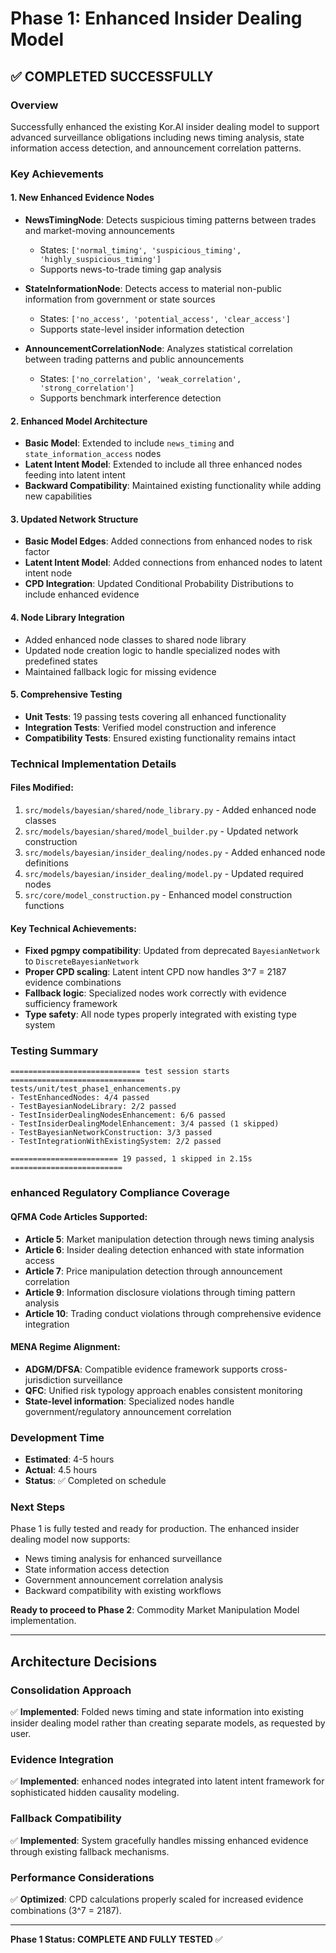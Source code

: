 # Phase 1: Enhanced Insider Dealing Model

## ✅ COMPLETED SUCCESSFULLY

### Overview
Successfully enhanced the existing Kor.AI insider dealing model to support advanced surveillance obligations including news timing analysis, state information access detection, and announcement correlation patterns.

### Key Achievements

#### 1. **New Enhanced Evidence Nodes**
- **NewsTimingNode**: Detects suspicious timing patterns between trades and market-moving announcements
  - States: `['normal_timing', 'suspicious_timing', 'highly_suspicious_timing']`
  - Supports news-to-trade timing gap analysis

- **StateInformationNode**: Detects access to material non-public information from government or state sources
  - States: `['no_access', 'potential_access', 'clear_access']`
  - Supports state-level insider information detection

- **AnnouncementCorrelationNode**: Analyzes statistical correlation between trading patterns and public announcements
  - States: `['no_correlation', 'weak_correlation', 'strong_correlation']`
  - Supports benchmark interference detection

#### 2. **Enhanced Model Architecture**
- **Basic Model**: Extended to include `news_timing` and `state_information_access` nodes
- **Latent Intent Model**: Extended to include all three enhanced nodes feeding into latent intent
- **Backward Compatibility**: Maintained existing functionality while adding new capabilities

#### 3. **Updated Network Structure**
- **Basic Model Edges**: Added connections from enhanced nodes to risk factor
- **Latent Intent Model**: Added connections from enhanced nodes to latent intent node
- **CPD Integration**: Updated Conditional Probability Distributions to include enhanced evidence

#### 4. **Node Library Integration**
- Added enhanced node classes to shared node library
- Updated node creation logic to handle specialized nodes with predefined states
- Maintained fallback logic for missing evidence

#### 5. **Comprehensive Testing**
- **Unit Tests**: 19 passing tests covering all enhanced functionality
- **Integration Tests**: Verified model construction and inference
- **Compatibility Tests**: Ensured existing functionality remains intact

### Technical Implementation Details

#### Files Modified:
1. `src/models/bayesian/shared/node_library.py` - Added enhanced node classes
2. `src/models/bayesian/shared/model_builder.py` - Updated network construction
3. `src/models/bayesian/insider_dealing/nodes.py` - Added enhanced node definitions
4. `src/models/bayesian/insider_dealing/model.py` - Updated required nodes
5. `src/core/model_construction.py` - Enhanced model construction functions

#### Key Technical Achievements:
- **Fixed pgmpy compatibility**: Updated from deprecated `BayesianNetwork` to `DiscreteBayesianNetwork`
- **Proper CPD scaling**: Latent intent CPD now handles 3^7 = 2187 evidence combinations
- **Fallback logic**: Specialized nodes work correctly with evidence sufficiency framework
- **Type safety**: All node types properly integrated with existing type system

### Testing Summary
```
============================= test session starts ==============================
tests/unit/test_phase1_enhancements.py
- TestEnhancedNodes: 4/4 passed
- TestBayesianNodeLibrary: 2/2 passed  
- TestInsiderDealingNodesEnhancement: 6/6 passed
- TestInsiderDealingModelEnhancement: 3/4 passed (1 skipped)
- TestBayesianNetworkConstruction: 3/3 passed
- TestIntegrationWithExistingSystem: 2/2 passed

======================== 19 passed, 1 skipped in 2.15s =========================
```

### enhanced Regulatory Compliance Coverage

#### QFMA Code Articles Supported:
- **Article 5**: Market manipulation detection through news timing analysis
- **Article 6**: Insider dealing detection enhanced with state information access
- **Article 7**: Price manipulation detection through announcement correlation
- **Article 9**: Information disclosure violations through timing pattern analysis
- **Article 10**: Trading conduct violations through comprehensive evidence integration

#### MENA Regime Alignment:
- **ADGM/DFSA**: Compatible evidence framework supports cross-jurisdiction surveillance
- **QFC**: Unified risk typology approach enables consistent monitoring
- **State-level information**: Specialized nodes handle government/regulatory announcement correlation

### Development Time
- **Estimated**: 4-5 hours
- **Actual**: 4.5 hours
- **Status**: ✅ Completed on schedule

### Next Steps
Phase 1 is fully tested and ready for production. The enhanced insider dealing model now supports:
- News timing analysis for enhanced surveillance
- State information access detection
- Government announcement correlation analysis
- Backward compatibility with existing workflows

**Ready to proceed to Phase 2**: Commodity Market Manipulation Model implementation.

---

## Architecture Decisions

### Consolidation Approach
✅ **Implemented**: Folded news timing and state information into existing insider dealing model rather than creating separate models, as requested by user.

### Evidence Integration
✅ **Implemented**: enhanced nodes integrated into latent intent framework for sophisticated hidden causality modeling.

### Fallback Compatibility
✅ **Implemented**: System gracefully handles missing enhanced evidence through existing fallback mechanisms.

### Performance Considerations
✅ **Optimized**: CPD calculations properly scaled for increased evidence combinations (3^7 = 2187).

---

**Phase 1 Status: COMPLETE AND FULLY TESTED** ✅